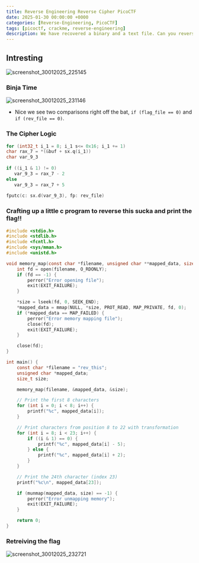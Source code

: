 ```yaml
---
title: Reverse Engineering Reverse Cipher PicoCTF 
date: 2025-01-30 00:00:00 +0000
categories: [Reverse-Engineering, PicoCTF]
tags: [picoctf, crackme, reverse-engineering]
description: We have recovered a binary and a text file. Can you reverse the flag?
---
```


## Intresting 
![screenshot_30012025_225145](https://github.com/user-attachments/assets/12e1d9da-7d13-4998-94f8-783d0cccced2)

### Binja Time

![screenshot_30012025_231146](https://github.com/user-attachments/assets/87927ced-9045-4bfd-8e64-e3b24c36e2aa)

* Nice we see two comparisons right off the bat, `if (flag_file == 0)` and `if (rev_file == 0)`.
  
### The Cipher Logic

  ```c
  for (int32_t i_1 = 8; i_1 s<= 0x16; i_1 += 1)
  char rax_7 = *(&buf + sx.q(i_1))
  char var_9_3
            
  if ((i_1 & 1) != 0)
     var_9_3 = rax_7 - 2
  else
     var_9_3 = rax_7 + 5
            
  fputc(c: sx.d(var_9_3), fp: rev_file)
  ```

### Crafting up a little c program to reverse this sucka and print the flag!!
```c
#include <stdio.h>
#include <stdlib.h>
#include <fcntl.h>
#include <sys/mman.h>
#include <unistd.h>

void memory_map(const char *filename, unsigned char **mapped_data, size_t *size) {
    int fd = open(filename, O_RDONLY);
    if (fd == -1) {
        perror("Error opening file");
        exit(EXIT_FAILURE);
    }

    *size = lseek(fd, 0, SEEK_END); 
    *mapped_data = mmap(NULL, *size, PROT_READ, MAP_PRIVATE, fd, 0);
    if (*mapped_data == MAP_FAILED) {
        perror("Error memory mapping file");
        close(fd);
        exit(EXIT_FAILURE);
    }

    close(fd);  
}

int main() {
    const char *filename = "rev_this";
    unsigned char *mapped_data;
    size_t size;

    memory_map(filename, &mapped_data, &size);

    // Print the first 8 characters
    for (int i = 0; i < 8; i++) {
        printf("%c", mapped_data[i]);
    }

    // Print characters from position 8 to 22 with transformation
    for (int i = 8; i < 23; i++) {
        if ((i & 1) == 0) {
            printf("%c", mapped_data[i] - 5);
        } else {
            printf("%c", mapped_data[i] + 2);
        }
    }

    // Print the 24th character (index 23)
    printf("%c\n", mapped_data[23]);

    if (munmap(mapped_data, size) == -1) {
        perror("Error unmapping memory");
        exit(EXIT_FAILURE);
    }

    return 0;
}
```

### Retreiving the flag
![screenshot_30012025_232721](https://github.com/user-attachments/assets/da733162-bd3f-4e21-8f06-376e39e8a6a3)
